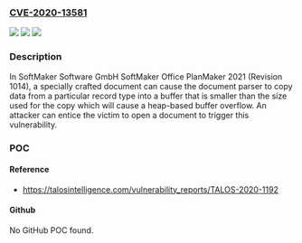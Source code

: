 ### [CVE-2020-13581](https://cve.mitre.org/cgi-bin/cvename.cgi?name=CVE-2020-13581)
![](https://img.shields.io/static/v1?label=Product&message=SoftMaker&color=blue)
![](https://img.shields.io/static/v1?label=Version&message=n%2Fa&color=blue)
![](https://img.shields.io/static/v1?label=Vulnerability&message=heap-based%20buffer%20overflow&color=brighgreen)

### Description

In SoftMaker Software GmbH SoftMaker Office PlanMaker 2021 (Revision 1014), a specially crafted document can cause the document parser to copy data from a particular record type into a buffer that is smaller than the size used for the copy which will cause a heap-based buffer overflow. An attacker can entice the victim to open a document to trigger this vulnerability.

### POC

#### Reference
- https://talosintelligence.com/vulnerability_reports/TALOS-2020-1192

#### Github
No GitHub POC found.

